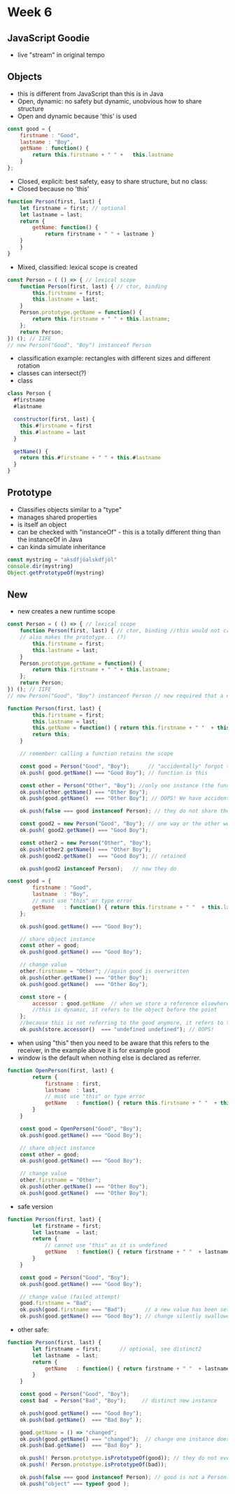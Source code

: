 # Week 6

## JavaScript Goodie

* live "stream" in original tempo

## Objects

* this is different from JavaScript than this is in Java
* Open, dynamic: no safety but dynamic, unobvious how to share structure
* Open and dynamic because 'this' is used

```javascript
const good = {
    firstname : "Good",
    lastname : "Boy",
    getName : function() {
        return this.firstname + " " +   this.lastname
    }
};
```

* Closed, explicit: best safety, easy to share structure, but no class:
* Closed because no 'this'

```javascript
function Person(first, last) {
    let firstname = first; // optional
    let lastname = last;
    return {
        getName: function() {
            return firstname + " " + lastname }
    }
    }
}
```

* Mixed, classified: lexical scope is created

```javascript
const Person = ( () => { // lexical scope
    function Person(first, last) { // ctor, binding
        this.firstname = first;
        this.lastname = last;
    }
    Person.prototype.getName = function() {
        return this.firstname + " " + this.lastname;
    };
    return Person;
}) (); // IIFE
// new Person("Good", "Boy") instanceof Person
```

* classification example: rectangles with different sizes and different rotation
* classes can intersect(?)
* class

```javascript
class Person {
  #firstname
  #lastname

  constructor(first, last) {
    this.#firstname = first
    this.#lastname = last
  }

  getName() {
    return this.#firstname + " " + this.#lastname
  }
}
```

## Prototype

* Classifies objects similar to a "type"
* manages shared properties
* is itself an object
* can be checked with "instanceOf" - this is a totally different thing than the instanceOf in Java
* can kinda simulate inheritance

```javascript
const mystring = "aksdfjöalskdfjöl"
console.dir(mystring)
Object.getPrototypeOf(mystring)
```

## New

* new creates a new runtime scope

```javascript
const Person = ( () => { // lexical scope
    function Person(first, last) { // ctor, binding //this would not create a new object, when it is called without new
    // also makes the prototype... (?)
        this.firstname = first;
        this.lastname = last;
    }
    Person.prototype.getName = function() {
        return this.firstname + " " + this.lastname;
    };
    return Person;
}) (); // IIFE
// new Person("Good", "Boy") instanceof Person // new required that a new empty object is created
```

```javascript
function Person(first, last) {
        this.firstname = first;
        this.lastname = last;
        this.getName = function() { return this.firstname + " "  + this.lastname };
        return this;
    }

    // remember: calling a function retains the scope

    const good = Person("Good", "Boy");      // "accidentally" forgot the "new"
    ok.push( good.getName() === "Good Boy"); // function is this

    const other = Person("Other", "Boy"); //only one instance (the function itself), therefore good boy is overwritten
    ok.push(other.getName() === "Other Boy");
    ok.push(good.getName()  === "Other Boy"); // OOPS! We have accidentally overwritten the good boy.

    ok.push(false === good instanceof Person); // they do not share the prototype

    const good2 = new Person("Good", "Boy"); // one way or the other we have to create a "new" object!
    ok.push( good2.getName() === "Good Boy");

    const other2 = new Person("Other", "Boy");
    ok.push(other2.getName() === "Other Boy");
    ok.push(good2.getName()  === "Good Boy"); // retained

    ok.push(good2 instanceof Person);   // now they do
```

```javascript
const good = {
        firstname : "Good",
        lastname  : "Boy",
        // must use "this" or type error
        getName   : function() { return this.firstname + " "  + this.lastname }
    };

    ok.push(good.getName() === "Good Boy");

    // share object instance
    const other = good;
    ok.push(good.getName() === "Good Boy");

    // change value
    other.firstname = "Other"; //again good is overwritten
    ok.push(other.getName() === "Other Boy");
    ok.push(good.getName()  === "Other Boy");

    const store = {
        accessor : good.getName  // when we store a reference elsewhere
        //this is dynamic, it refers to the object before the point
    };
    //because this is not referring to the good anymore, it refers to the store because this is kinda on the left side of the point
    ok.push(store.accessor()  === "undefined undefined"); // OOPS!
```

* when using "this" then you need to be aware that this refers to the receiver, in the example above it is for example good
* window is the default when nothing else is declared as referrer.

```javascript
function OpenPerson(first, last) {
        return {
            firstname : first,
            lastname  : last,
            // must use "this" or type error
            getName   : function() { return this.firstname + " "  + this.lastname }
        }
    }

    const good = OpenPerson("Good", "Boy");
    ok.push(good.getName() === "Good Boy");

    // share object instance
    const other = good;
    ok.push(good.getName() === "Good Boy");

    // change value
    other.firstname = "Other";
    ok.push(other.getName() === "Other Boy");
    ok.push(good.getName()  === "Other Boy");
```

* safe version

```javascript
function Person(first, last) {
        let firstname = first;
        let lastname  = last;
        return {
            // cannot use "this" as it is undefined
            getName   : function() { return firstname + " "  + lastname }
        }
    }

    const good = Person("Good", "Boy");
    ok.push(good.getName() === "Good Boy");

    // change value (failed attempt)
    good.firstname = "Bad";
    ok.push(good.firstname === "Bad");      // a new value has been set, but it is not used, Object.seal() prevents this
    ok.push(good.getName() === "Good Boy"); // change silently swallowed, expected: "Bad Boy"
```

* other safe:

```javascript
function Person(first, last) {
        let firstname = first;      // optional, see distinct2
        let lastname  = last;
        return {
            getName   : function() { return firstname + " "  + lastname }
        }
    }

    const good = Person("Good", "Boy");
    const bad  = Person("Bad", "Boy");     // distinct new instance

    ok.push(good.getName() === "Good Boy");
    ok.push(bad.getName()  === "Bad Boy" );

    good.getName = () => "changed";
    ok.push(good.getName() === "changed");  // change one instance doesn't change the other
    ok.push(bad.getName()  === "Bad Boy" );

    ok.push(! Person.prototype.isPrototypeOf(good)); // they do not even share the same prototype
    ok.push(! Person.prototype.isPrototypeOf(bad));

    ok.push(false === good instanceof Person); // good is not a Person! //does not classify the person
    ok.push("object" === typeof good );
```
